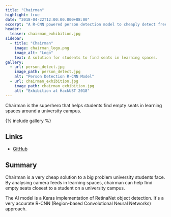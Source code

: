 ```yaml
---
title: "Chairman"
highlight: true
date: "2018-04-22T12:00:00.000+08:00"
excerpt: "A R-CNN powered person detection model to cheaply detect free learning spaces around university campus."
header:
  teaser: chairman_exhibition.jpg
sidebar:
  - title: "Chairman"
    image: chairman_logo.png
    image_alt: "Logo"
    text: A solution for students to find seats in learning spaces.
gallery:
  - url: person_detect.jpg
    image_path: person_detect.jpg
    alt: "Person Detection R-CNN Model"
  - url: chairman_exhibition.jpg
    image_path: chairman_exhibition.jpg
    alt: "Exhibition at HackUST 2018"
---
```


Chairman is the superhero that helps students find empty seats in learning spaces around a university campus.

{% include gallery %}

## Links

- [GitHub](https://github.com/piy0999/Chairman)

## Summary

Chairman is a very cheap solution to a big problem university students face. By analysing camera feeds in learning spaces, chairman can help find empty seats closest to a student on a university campus.

The AI model is a Keras implementation of RetinaNet object detection. It's a very accurate R-CNN (Region-based Convolutional Neural Networks) approach.
